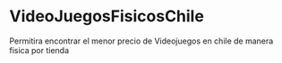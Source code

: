 # VideoJuegosFisicosChile
Permitira encontrar el menor precio de Videojuegos en chile de manera fisica por tienda
